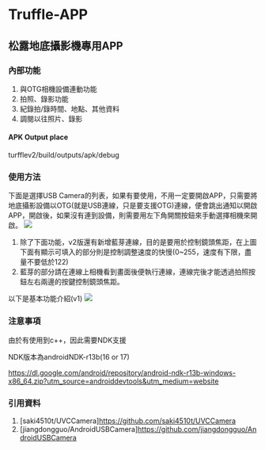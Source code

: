 # Truffle-APP
## 松露地底攝影機專用APP
### 內部功能
1. 與OTG相機設備連動功能
2. 拍照、錄影功能
3. 紀錄拍/錄時間、地點、其他資料
4. 調閱以往照片、錄影

#### APK Output place
turfflev2/build/outputs/apk/debug

### 使用方法
下面是選擇USB Camera的列表，如果有要使用，不用一定要開啟APP，只需要將地底攝影設備以OTG(就是USB連線，只是要支援OTG)連線，便會跳出通知以開啟APP，開啟後，如果沒有連到設備，則需要用左下角開關按鈕來手動選擇相機來開啟。
![](https://i.imgur.com/FdG0W75.png)

1. 除了下面功能，v2版還有新增藍芽連線，目的是要用於控制鏡頭焦距，在上圖下面有顯示可填入的部分則是控制調整速度的快慢(0~255，速度有下限，盡量不要低於122)
2. 藍芽的部分請在連線上相機看到畫面後便執行連線，連線完後才能透過拍照按鈕左右兩邊的按鍵控制鏡頭焦距。

以下是基本功能介紹(v1)
![](https://i.imgur.com/meh35th.png)

### 注意事項
由於有使用到c++，因此需要NDK支援

NDK版本為androidNDK-r13b(16 or 17)

https://dl.google.com/android/repository/android-ndk-r13b-windows-x86_64.zip?utm_source=androiddevtools&utm_medium=website

### 引用資料
1. [saki4510t/UVCCamera]https://github.com/saki4510t/UVCCamera
2. [jiangdongguo/AndroidUSBCamera]https://github.com/jiangdongguo/AndroidUSBCamera

